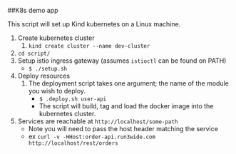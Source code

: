 ##K8s demo app

This script will set up Kind kubernetes on a Linux machine.

1. Create kubernetes cluster
   1. ```kind create cluster --name dev-cluster```
2. ```cd script/```
3. Setup istio ingress gateway (assumes `istioctl` can be found on PATH)
   - ```$ ./setup.sh```
4. Deploy resources 
   1. The deployment script takes one argument; the name of the module you wish to deploy.
      - ```$ .deploy.sh user-api```
      - The script will build, tag and load the docker image into the kubernetes cluster.
7. Services are reachable at ```http://localhost/some-path```
   - Note you will need to pass the host header matching the service
   - ex ```curl -v -HHost:order-api.run3wide.com http://localhost/rest/orders```
